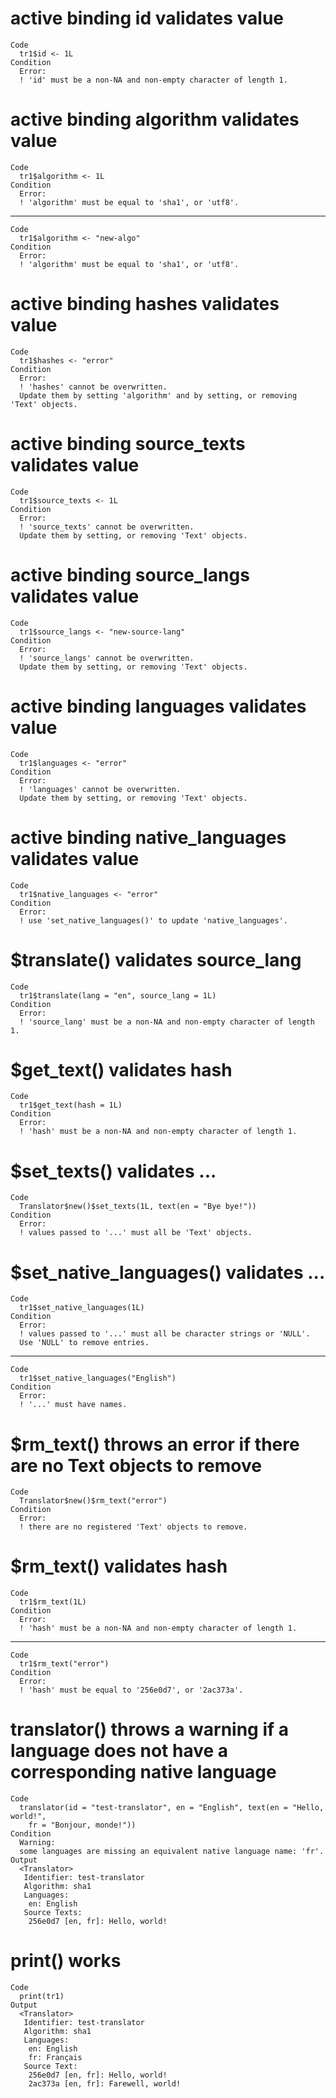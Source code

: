 # active binding id validates value

    Code
      tr1$id <- 1L
    Condition
      Error:
      ! 'id' must be a non-NA and non-empty character of length 1.

# active binding algorithm validates value

    Code
      tr1$algorithm <- 1L
    Condition
      Error:
      ! 'algorithm' must be equal to 'sha1', or 'utf8'.

---

    Code
      tr1$algorithm <- "new-algo"
    Condition
      Error:
      ! 'algorithm' must be equal to 'sha1', or 'utf8'.

# active binding hashes validates value

    Code
      tr1$hashes <- "error"
    Condition
      Error:
      ! 'hashes' cannot be overwritten.
      Update them by setting 'algorithm' and by setting, or removing 'Text' objects.

# active binding source_texts validates value

    Code
      tr1$source_texts <- 1L
    Condition
      Error:
      ! 'source_texts' cannot be overwritten.
      Update them by setting, or removing 'Text' objects.

# active binding source_langs validates value

    Code
      tr1$source_langs <- "new-source-lang"
    Condition
      Error:
      ! 'source_langs' cannot be overwritten.
      Update them by setting, or removing 'Text' objects.

# active binding languages validates value

    Code
      tr1$languages <- "error"
    Condition
      Error:
      ! 'languages' cannot be overwritten.
      Update them by setting, or removing 'Text' objects.

# active binding native_languages validates value

    Code
      tr1$native_languages <- "error"
    Condition
      Error:
      ! use 'set_native_languages()' to update 'native_languages'.

# $translate() validates source_lang

    Code
      tr1$translate(lang = "en", source_lang = 1L)
    Condition
      Error:
      ! 'source_lang' must be a non-NA and non-empty character of length 1.

# $get_text() validates hash

    Code
      tr1$get_text(hash = 1L)
    Condition
      Error:
      ! 'hash' must be a non-NA and non-empty character of length 1.

# $set_texts() validates ...

    Code
      Translator$new()$set_texts(1L, text(en = "Bye bye!"))
    Condition
      Error:
      ! values passed to '...' must all be 'Text' objects.

# $set_native_languages() validates ...

    Code
      tr1$set_native_languages(1L)
    Condition
      Error:
      ! values passed to '...' must all be character strings or 'NULL'.
      Use 'NULL' to remove entries.

---

    Code
      tr1$set_native_languages("English")
    Condition
      Error:
      ! '...' must have names.

# $rm_text() throws an error if there are no Text objects to remove

    Code
      Translator$new()$rm_text("error")
    Condition
      Error:
      ! there are no registered 'Text' objects to remove.

# $rm_text() validates hash

    Code
      tr1$rm_text(1L)
    Condition
      Error:
      ! 'hash' must be a non-NA and non-empty character of length 1.

---

    Code
      tr1$rm_text("error")
    Condition
      Error:
      ! 'hash' must be equal to '256e0d7', or '2ac373a'.

# translator() throws a warning if a language does not have a corresponding native language

    Code
      translator(id = "test-translator", en = "English", text(en = "Hello, world!",
        fr = "Bonjour, monde!"))
    Condition
      Warning:
      some languages are missing an equivalent native language name: 'fr'.
    Output
      <Translator>
       Identifier: test-translator
       Algorithm: sha1
       Languages:
        en: English
       Source Texts:
        256e0d7 [en, fr]: Hello, world!

# print() works

    Code
      print(tr1)
    Output
      <Translator>
       Identifier: test-translator
       Algorithm: sha1
       Languages:
        en: English
        fr: Français
       Source Text:
        256e0d7 [en, fr]: Hello, world!
        2ac373a [en, fr]: Farewell, world!

